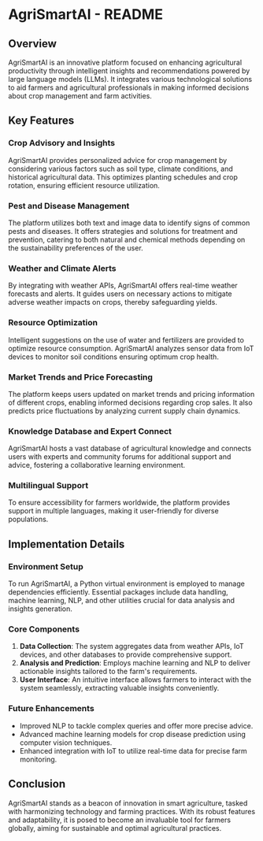# AgriSmartAI - README

## Overview

AgriSmartAI is an innovative platform focused on enhancing agricultural productivity through intelligent insights and recommendations powered by large language models (LLMs). It integrates various technological solutions to aid farmers and agricultural professionals in making informed decisions about crop management and farm activities.

## Key Features

### Crop Advisory and Insights
AgriSmartAI provides personalized advice for crop management by considering various factors such as soil type, climate conditions, and historical agricultural data. This optimizes planting schedules and crop rotation, ensuring efficient resource utilization.

### Pest and Disease Management
The platform utilizes both text and image data to identify signs of common pests and diseases. It offers strategies and solutions for treatment and prevention, catering to both natural and chemical methods depending on the sustainability preferences of the user.

### Weather and Climate Alerts
By integrating with weather APIs, AgriSmartAI offers real-time weather forecasts and alerts. It guides users on necessary actions to mitigate adverse weather impacts on crops, thereby safeguarding yields.

### Resource Optimization
Intelligent suggestions on the use of water and fertilizers are provided to optimize resource consumption. AgriSmartAI analyzes sensor data from IoT devices to monitor soil conditions ensuring optimum crop health.

### Market Trends and Price Forecasting
The platform keeps users updated on market trends and pricing information of different crops, enabling informed decisions regarding crop sales. It also predicts price fluctuations by analyzing current supply chain dynamics.

### Knowledge Database and Expert Connect
AgriSmartAI hosts a vast database of agricultural knowledge and connects users with experts and community forums for additional support and advice, fostering a collaborative learning environment.

### Multilingual Support
To ensure accessibility for farmers worldwide, the platform provides support in multiple languages, making it user-friendly for diverse populations.

## Implementation Details

### Environment Setup
To run AgriSmartAI, a Python virtual environment is employed to manage dependencies efficiently. Essential packages include data handling, machine learning, NLP, and other utilities crucial for data analysis and insights generation.

### Core Components

1. **Data Collection**: The system aggregates data from weather APIs, IoT devices, and other databases to provide comprehensive support.
2. **Analysis and Prediction**: Employs machine learning and NLP to deliver actionable insights tailored to the farm's requirements.
3. **User Interface**: An intuitive interface allows farmers to interact with the system seamlessly, extracting valuable insights conveniently.

### Future Enhancements

- Improved NLP to tackle complex queries and offer more precise advice.
- Advanced machine learning models for crop disease prediction using computer vision techniques.
- Enhanced integration with IoT to utilize real-time data for precise farm monitoring.

## Conclusion

AgriSmartAI stands as a beacon of innovation in smart agriculture, tasked with harmonizing technology and farming practices. With its robust features and adaptability, it is posed to become an invaluable tool for farmers globally, aiming for sustainable and optimal agricultural practices.
